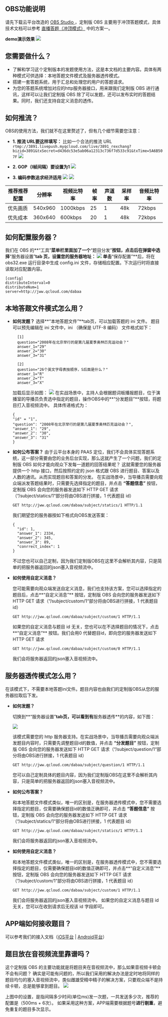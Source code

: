 ## OBS功能说明

请先下载云平台改造的 [OBS Studio ](http://dldir1.qq.com/hudongzhibo/xiaozhibo/obs_distribute_question.zip) ，定制版 OBS 主要用于冲顶答题模式，具体技术文档可以参考 [直播答题（冲顶模式）](http://tce.fsphere.cn/document/product/454/13863) 中的方案一。

**demo演示效果**
![](https://mc.qcloudimg.com/static/img/c33ead292783bd4061ef069665b78a38/capture.gif)

## 您需要做什么？

- 了解和学习这个定制版本的发题使用方法，这是本文档的主要内容。具体有两种模式可供选择：本地答题文件模式及服务器透传模式。
- 搭建一套答题系统，用于汇总和处理您的用户的答题请求。
- 为您的答题系统增加对应的http服务器接口，用来跟我们定制版 OBS 进行通讯，这样可以让我们定制版 OBS 除了可以发题，还可以发布实时的答题结果。同时，我们还支持自定义消息的透传。

## 如何推流？
OBS的使用方法，我们就不在这里赘述了，但有几个细节需要您注意：
- **1. 推流 URL要这样填写：**
    比如一个合法的推流 URL `rtmp://3891.livepush.myqcloud.com/live/3891_rexchang?bizid=3891&txSecret=d436dc53e5ab06a12313c736f7d533c91&txTime=5A6B507F`
    ![](https://mc.qcloudimg.com/static/img/5c132c243e2659befd69cae4537aead6/image.jpg)

- **2. GOP（I帧间隔）要设置为1**
  ![](https://mc.qcloudimg.com/static/img/204d041289f535ef9355ca8b45780e5d/image.jpg)

- **3. 编码参数追求经济适用**
  ![](https://mc.qcloudimg.com/static/img/3c4a53b596e1663b5d12e4779922045a/image.jpg)
  ![](https://mc.qcloudimg.com/static/img/2516df29225a4e13db1c0a217dc0996c/image.jpg)

| 推荐推荐配置 | 分辨率     | 视频比特率    | 帧率   | 声道数  | 采样率  | 音频比特率  |
| ------ | ------- | -------- | ---- | ---- | ---- | ------ |
| 优先画质   | 540x960 | 1000kbps | 25   | 1    | 48k  | 72kbps |
| 优先成本   | 360x640 | 600kbps  | 20   | 1    | 48k  | 72kbps |

## 如何配置服务器？
我们在 OBS 的**“工具”**菜单栏里面加了一个**“题目分发”**按钮，点击后在弹窗中选择**“服务器设置”**tab 页，设置您的服务器地址：
![](https://mc.qcloudimg.com/static/img/912ebc5bf4ac55cd2bce8aa9cee5f1ba/server.jpg)
单击**“保存配置”**后，将在 obs32.exe 运行目录中生成 config.ini 文件，存储相应配置。下次运行时将直接读取对应配置内容。

```
[config]
distributeInterval=0
distributeNum=1
server=http://jww.qcloud.com/dabaa
```
## 本地答题文件模式怎么用？
- **如何发题？**
  选择**“本地答题文件”**tab页，可以加载答题的 ini 文件。
  题目可以预先编辑在 ini 文件中，ini （确保是 UTF-8 编码） 文件格式如下：

  ```
    [1] 
    question="2008年在北京举行的是第几届夏季奥林匹克运动会？"
    answer_1="29"
    answer_2="30"
    answer_3="31"

    [2]
    question="26个英文字母表按顺序，S后面是什么？"
    answer_1="R"
    answer_2="T"
    answer_3="X"
  ```

  加载后显示如图：
  ![](https://mc.qcloudimg.com/static/img/f2ae42fdbb886d85c7404755bc836018/ini.jpg)
  在实战场景中，主持人会根据题词板播报题目，位于演播室的导播员负责选中指定的题目，操作OBS中的**“分发题目”**按钮，将题目打入音视频流中。
  具体传递格式为：

  ```
  {
  "id" = "1",
  "question": "2008年在北京举行的是第几届夏季奥林匹克运动会？",
  "answer_1": "29",
  "answer_2": "30",
  "answer_3": "31"
  }
  ```
- **如何公布答案？**
  由于云平台本身的 PAAS 定位，我们不会具体实现答题系统，这一部分需要由您的业务后台实现，那么这就产生了一个问题，我们的定制版 OBS 如何才能向观众下发每一道题的回答结果呢？
  这就需要您的服务器提供一个 http 接口，然后按照约定的 json 格式跟 OBS 进行题目、答案以及人数的通讯。从而实现题目和答案的分发。
  在实战场景中，当导播员需要向观众端派发答题结果时，只需要先选择指定的题目，并点击 **“答题信息”** 按钮，定制版 OBS 会向您的服务器发送如下 HTTP GET 请求（“/subject/statics/1“部分将由OBS进行拼接，1 代表题目 id）

  ```
  GET http://jww.qcloud.com/dabaa/subject/statics/1 HTTP/1.1
  ```

  我们期望您的服务器按如下格式向OBS发送答案：

  ```
  {
    "id": 1,
    "answer_1": 2334,
    "answer_2": 345,
    "answer_3": 89,
    "conrrect_index": 1
  }
  ```

  不过您也可以自己定制，因为我们定制版OBS在这里不会解析其内容，只是简单的把服务器返回的json塞入音视频流中。

- **如何使用自定义消息？**

  您可能需要向观众端发送自定义消息，我们也支持该方案，您可以选择指定的题目后，点击**“自定义消息”** 按钮，定制版 OBS 会向您的服务器发送如下 HTTP GET 请求（“/subject/custom/1“部分将由OBS进行拼接，1 代表题目 id）

  ```
  GET http://jww.qcloud.com/dabaa/subject/custom/1 HTTP/1.1
  ```

  如果您的自定义消息与题目 id 无关，您也可以在不选择题目的情况下，点击**“自定义消息”** 按钮。我们会用0	代替题目id，即向您的服务器发送如下 HTTP GET 请求	

  ```
  GET http://jww.qcloud.com/dabaa/subject/custom/0 HTTP/1.1
  ```

  我们会将服务器返回的json塞入音视频流中。

## 服务器透传模式怎么用？
在该模式下，不需要本地答题ini文件。题目内容也由我们的定制版OBS从您的服务器拉取后下发。

- **如何发题？**

  切换到**“服务器设置”**tab页，可以看到有**服务器透传**的内容，如下图：

  ![](https://mc.qcloudimg.com/static/img/73e7af835f437a3c70565d55c50befe4/servermode.jpg)

  该模式需要您的 http 服务器支持。在实战场景中，当导播员需要向观众端派发题目内容时，只需要先调整题目id的数值，并点击 **“分发题目”** 按钮，定制版 OBS 会向您的服务器发送如下 HTTP GET 请求（“/subject/question/1“部分将由OBS进行拼接，1 代表题目 id）

  ```
  GET http://jww.qcloud.com/dabaa/subject/question/1 HTTP/1.1
  ```

  您可以自己定制具体的题目内容，因为我们定制版OBS在这里不会解析其内容，只是简单的把服务器返回的json塞入音视频流中。


- **如何公布答案？**

  和本地答题文件模式类似，唯一的区别是，在服务器透传模式中，您不需要选择指定的题目，仅需要确保题目id的数值正确即可，并点击 **“答题信息”** 按钮，定制版 OBS 会向您的服务器发送如下 HTTP GET 请求（“/subject/statics/1“部分将由OBS进行拼接，1 代表题目 id）

  ```
  GET http://jww.qcloud.com/dabaa/subject/statics/1 HTTP/1.1
  ```

  我们会将服务器返回的json塞入音视频流中。



- **如何使用自定义消息？**

  和本地答题文件模式类似，唯一的区别是，在服务器透传模式中，您不需要选择指定的题目，仅需要确保题目id的数值正确即可，并点击**“自定义消息”** 按钮，定制版 OBS 会向您的服务器发送如下 HTTP GET 请求（“/subject/custom/1“部分将由OBS进行拼接，1 代表题目 id）

  ```
  GET http://jww.qcloud.com/dabaa/subject/custom/1 HTTP/1.1
  ```

  我们会将服务器返回的json塞入音视频流中。
  如果您的自定义消息与题目 id 无关，您可以在收到请求后无视该 id 字段即可。

## APP端如何接收题目？

可以参考我们的接入文档（[iOS平台](http://tce.fsphere.cn/document/product/454/7880#Message) | [Android平台](http://tce.fsphere.cn/document/product/454/7886#Message)）

## 题目放在音视频流里靠谱吗？

这个定制版 OBS 的主要功能就是将题目夹在音视频流中，那么如果音视频卡顿会不会有问题？
确实是可能有问题的，所以我们采用的解决办法是定时地将同样的题目均匀的塞入音视频流中，类似雌雄受精中精子的解决方案，只要观众端不是持续卡顿，总是能够拿到题目。
![](https://mc.qcloudimg.com/static/img/3ef35d5f920c7231127128d504775f23/interval.jpg)

 上图中的设置，是指间隔多少时间(单位ms)发一次题，一共发送多少次，推荐的配置是（500ms + 6次）。
 如果采用这种方案，APP端需要根据题号**进行剔重**，避免重复的题目多次显示。
